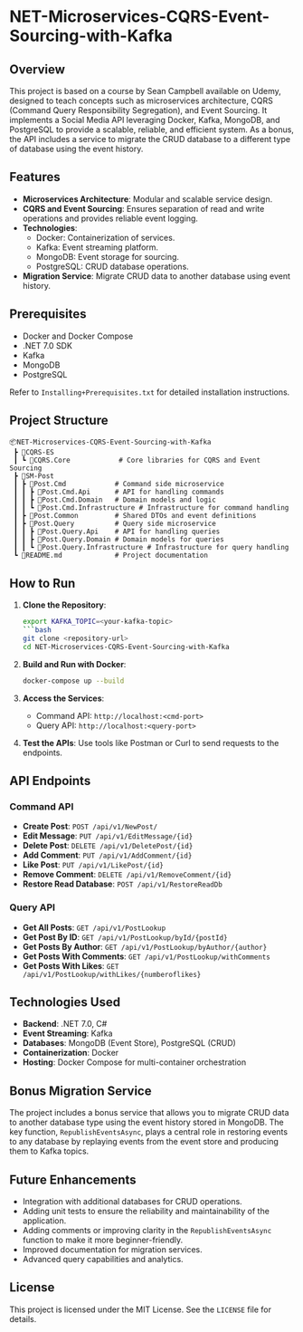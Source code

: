 # NET-Microservices-CQRS-Event-Sourcing-with-Kafka

## Overview

This project is based on a course by Sean Campbell available on Udemy, designed to teach concepts such as microservices architecture, CQRS (Command Query Responsibility Segregation), and Event Sourcing. It implements a Social Media API leveraging Docker, Kafka, MongoDB, and PostgreSQL to provide a scalable, reliable, and efficient system. As a bonus, the API includes a service to migrate the CRUD database to a different type of database using the event history.

## Features

- **Microservices Architecture**: Modular and scalable service design.
- **CQRS and Event Sourcing**: Ensures separation of read and write operations and provides reliable event logging.
- **Technologies**:
  - Docker: Containerization of services.
  - Kafka: Event streaming platform.
  - MongoDB: Event storage for sourcing.
  - PostgreSQL: CRUD database operations.
- **Migration Service**: Migrate CRUD data to another database using event history.

## Prerequisites

- Docker and Docker Compose
- .NET 7.0 SDK
- Kafka
- MongoDB
- PostgreSQL

Refer to `Installing+Prerequisites.txt` for detailed installation instructions.

## Project Structure

```
📦NET-Microservices-CQRS-Event-Sourcing-with-Kafka
 ┣ 📂CQRS-ES
 ┃ ┗ 📂CQRS.Core            # Core libraries for CQRS and Event Sourcing
 ┣ 📂SM-Post
 ┃ ┣ 📂Post.Cmd            # Command side microservice
 ┃ ┃ ┣ 📂Post.Cmd.Api      # API for handling commands
 ┃ ┃ ┣ 📂Post.Cmd.Domain   # Domain models and logic
 ┃ ┃ ┗ 📂Post.Cmd.Infrastructure # Infrastructure for command handling
 ┃ ┣ 📂Post.Common         # Shared DTOs and event definitions
 ┃ ┣ 📂Post.Query          # Query side microservice
 ┃ ┃ ┣ 📂Post.Query.Api    # API for handling queries
 ┃ ┃ ┣ 📂Post.Query.Domain # Domain models for queries
 ┃ ┃ ┗ 📂Post.Query.Infrastructure # Infrastructure for query handling
 ┗ 📜README.md             # Project documentation
```

## How to Run

1. **Clone the Repository**:

   ````bash
   export KAFKA_TOPIC=<your-kafka-topic>
   ```bash
   git clone <repository-url>
   cd NET-Microservices-CQRS-Event-Sourcing-with-Kafka
   ````

2. **Build and Run with Docker**:

   ```bash
   docker-compose up --build
   ```

3. **Access the Services**:

   - Command API: `http://localhost:<cmd-port>`
   - Query API: `http://localhost:<query-port>`

4. **Test the APIs**:
   Use tools like Postman or Curl to send requests to the endpoints.

## API Endpoints

### Command API

- **Create Post**: `POST /api/v1/NewPost/`
- **Edit Message**: `PUT /api/v1/EditMessage/{id}`
- **Delete Post**: `DELETE /api/v1/DeletePost/{id}`
- **Add Comment**: `PUT /api/v1/AddComment/{id}`
- **Like Post**: `PUT /api/v1/LikePost/{id}`
- **Remove Comment**: `DELETE /api/v1/RemoveComment/{id}`
- **Restore Read Database**: `POST /api/v1/RestoreReadDb`

### Query API

- **Get All Posts**: `GET /api/v1/PostLookup`
- **Get Post By ID**: `GET /api/v1/PostLookup/byId/{postId}`
- **Get Posts By Author**: `GET /api/v1/PostLookup/byAuthor/{author}`
- **Get Posts With Comments**: `GET /api/v1/PostLookup/withComments`
- **Get Posts With Likes**: `GET /api/v1/PostLookup/withLikes/{numberoflikes}`

## Technologies Used

- **Backend**: .NET 7.0, C#
- **Event Streaming**: Kafka
- **Databases**: MongoDB (Event Store), PostgreSQL (CRUD)
- **Containerization**: Docker
- **Hosting**: Docker Compose for multi-container orchestration

## Bonus Migration Service

The project includes a bonus service that allows you to migrate CRUD data to another database type using the event history stored in MongoDB. The key function, `RepublishEventsAsync`, plays a central role in restoring events to any database by replaying events from the event store and producing them to Kafka topics.

## Future Enhancements

- Integration with additional databases for CRUD operations.
- Adding unit tests to ensure the reliability and maintainability of the application.
- Adding comments or improving clarity in the `RepublishEventsAsync` function to make it more beginner-friendly.
- Improved documentation for migration services.
- Advanced query capabilities and analytics.

## License

This project is licensed under the MIT License. See the `LICENSE` file for details.

